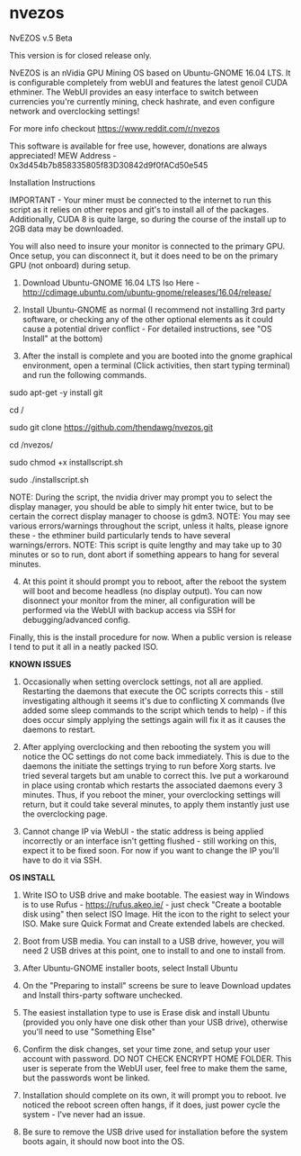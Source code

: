 # nvezos
NvEZOS v.5 Beta

This version is for closed release only.

NvEZOS is an nVidia GPU Mining OS based on Ubuntu-GNOME 16.04 LTS. It is configurable completely from webUI and features the latest genoil CUDA ethminer. The WebUI provides an easy interface to switch between currencies you're currently mining, check hashrate, and even configure network and overclocking settings!

For more info checkout https://www.reddit.com/r/nvezos

This software is available for free use, however, donations are always appreciated!
MEW Address - 0x3d454b7b858335805f83D30842d9f0fACd50e545

Installation Instructions

IMPORTANT - Your miner must be connected to the internet to run this script as it relies on other repos and git's to install all of the packages. Additionally, CUDA 8 is quite large, so during the course of the install up to 2GB data may be downloaded.

You will also need to insure your monitor is connected to the primary GPU. Once setup, you can disconnect it, but it does need to be on the primary GPU (not onboard) during setup.

1) Download Ubuntu-GNOME 16.04 LTS Iso Here - http://cdimage.ubuntu.com/ubuntu-gnome/releases/16.04/release/

2) Install Ubuntu-GNOME as normal (I recommend not installing 3rd party software, or checking any of the other optional elements as it could cause a potential driver conflict - For detailed instructions, see "OS Install" at the bottom)

3) After the install is complete and you are booted into the gnome graphical environment, open a terminal (Click activities, then start typing terminal) and run the following commands.

sudo apt-get -y install git

cd /

sudo git clone https://github.com/thendawg/nvezos.git

cd /nvezos/

sudo chmod +x installscript.sh

sudo ./installscript.sh


NOTE: During the script, the nvidia driver may prompt you to select the display manager, you should be able to simply hit enter twice, but to be certain the correct display manager to choose is gdm3.
NOTE: You may see various errors/warnings throughout the script, unless it halts, please ignore these - the ethminer build particularly tends to have several warnings/errors.
NOTE: This script is quite lengthy and may take up to 30 minutes or so to run, dont abort if something appears to hang for several minutes.

4) At this point it should prompt you to reboot, after the reboot the system will boot and become headless (no display output). You can now disonnect your monitor from the miner, all configuration will be performed via the WebUI with backup access via SSH for debugging/advanced config.

Finally, this is the install procedure for now. When a public version is release I tend to put it all in a neatly packed ISO.

**KNOWN ISSUES**

1. Occasionally when setting overclock settings, not all are applied. Restarting the daemons that execute the OC scripts corrects this - still investigating although it seems it's due to conflicting X commands (Ive added some sleep commands to the script which tends to help) - if this does occur simply applying the settings again will fix it as it causes the daemons to restart.

2. After applying overclocking and then rebooting the system you will notice the OC settings do not come back immediately. This is due to the daemons the initiate the settings trying to run before Xorg starts. Ive tried several targets but am unable to correct this. Ive put a workaround in place using crontab which restarts the associated daemons every 3 minutes. Thus, if you reboot the miner, your overclocking settings will return, but it could take several minutes, to apply them instantly just use the overclocking page.

3. Cannot change IP via WebUI - the static address is being applied incorrectly or an interface isn't getting flushed - still working on this, expect it to be fixed soon. For now if you want to change the IP you'll have to do it via SSH.

**OS INSTALL**

1) Write ISO to USB drive and make bootable. The easiest way in Windows is to use Rufus - https://rufus.akeo.ie/ - just check "Create a bootable disk using" then select ISO Image. Hit the icon to the right to select your ISO. Make sure Quick Format and Create extended labels are checked.

2) Boot from USB media. You can install to a USB drive, however, you will need 2 USB drives at this point, one to install to and one to install from.

3) After Ubuntu-GNOME installer boots, select Install Ubuntu

4) On the "Preparing to install" screens be sure to leave Download updates and Install thirs-party software unchecked.

5) The easiest installation type to use is Erase disk and install Ubuntu (provided you only have one disk other than your USB drive), otherwise you'll need to use "Something Else"

6) Confirm the disk changes, set your time zone, and setup your user account with password. DO NOT CHECK ENCRYPT HOME FOLDER. This user is seperate from the WebUI user, feel free to make them the same, but the passwords wont be linked.

7) Installation should complete on its own, it will prompt you to reboot. Ive noticed the reboot screen often hangs, if it does, just power cycle the system - I've never had an issue.

8) Be sure to remove the USB drive used for installation before the system boots again, it should now boot into the OS.



